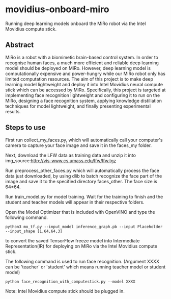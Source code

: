 # movidius-onboard-miro
Running deep learning models onboard the MiRo robot via the Intel Movidius compute stick.
## Abstract
MiRo is a robot with a biomimetic brain-based control system. In order to recognise human faces, a much more efficient and reliable deep learning model should be deployed on MiRo. However, deep learning model is computationally expensive and power-hungry while our MiRo robot only has limited computation resources. The aim of this project is to make deep learning model lightweight and deploy it into Intel Movidius neural compute stick which can be accessed by MiRo. Specifically, this project is targeted at implementing face recognition lightweight and configuring it to run on the MiRo, designing a face recognition system, applying knowledge distillation techniques for model lightweight, and finally presenting experimental results.
## Steps to use
First run collect_my_faces.py, which will automatically call your computer's camera to capture your face image and save it in the faces_my folder.

Next, download the LFW data as training data and unzip it into img_source:http://vis-www.cs.umass.edu/lfw/lfw.tgz

Run preprocess_other_faces.py which will automatically process the face data just downloaded, by using dlib to batch recognize the face part of the image and save it to the specified directory faces_other. The face size is 64*64.

Run train_model.py for model training. Wait for the training to finish and the student and teacher models will appear in their respective folders.

Open the Model Optimizer that is included with OpenVINO and type the following command.
```
python3 mo_tf.py --input_model inference_graph.pb --input Placeholder --input_shape [1,64,64,3]
```
to convert the saved TensorFlow freeze model into Intermediate Representation(IR) for deploying on MiRo via the Intel Movidius compute stick.

The following command is used to run face recognition. (Argument XXXX can be 'teacher' or 'student' which means running teacher model or student model)
```
python face_recognition_with_computestick.py --model XXXX
```
Note: Intel Movidius compute stick should be plugged in.
